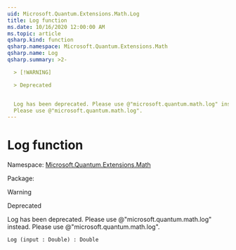 ```yaml
---
uid: Microsoft.Quantum.Extensions.Math.Log
title: Log function
ms.date: 10/16/2020 12:00:00 AM
ms.topic: article
qsharp.kind: function
qsharp.namespace: Microsoft.Quantum.Extensions.Math
qsharp.name: Log
qsharp.summary: >2-

  > [!WARNING]

  > Deprecated


  Log has been deprecated. Please use @"microsoft.quantum.math.log" instead.
  Please use @"microsoft.quantum.math.log".
---
```


# Log function

Namespace: [Microsoft.Quantum.Extensions.Math](xref:Microsoft.Quantum.Extensions.Math)

Package: [](https://nuget.org/packages/)


> [!WARNING]
> Deprecated
Log has been deprecated. Please use @"microsoft.quantum.math.log" instead.Please use @"microsoft.quantum.math.log".

```Q#
Log (input : Double) : Double
```
